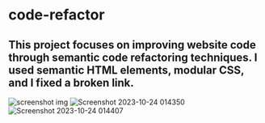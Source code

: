 # code-refactor
## This project focuses on improving website code through semantic code refactoring techniques. I used semantic HTML elements, modular CSS, and I fixed a broken link.  

![screenshot img](https://github.com/Dawnie2021/code-refactor/assets/79551988/51c46a0b-8b28-445f-a1dc-ff45e9cfcf11)
![Screenshot 2023-10-24 014350](https://github.com/Dawnie2021/code-refactor/assets/79551988/dafe9ae9-6136-48bc-ac9c-80e3ad63588f)
![Screenshot 2023-10-24 014407](https://github.com/Dawnie2021/code-refactor/assets/79551988/62810aca-c84a-42e0-a41b-421b69632e41)
